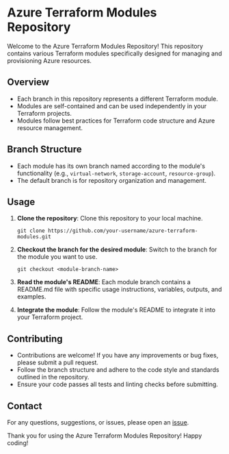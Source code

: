 # Azure Terraform Modules Repository

Welcome to the Azure Terraform Modules Repository! This repository contains various Terraform modules specifically designed for managing and provisioning Azure resources.

## Overview

- Each branch in this repository represents a different Terraform module.
- Modules are self-contained and can be used independently in your Terraform projects.
- Modules follow best practices for Terraform code structure and Azure resource management.

## Branch Structure

- Each module has its own branch named according to the module's functionality (e.g., `virtual-network`, `storage-account`, `resource-group`).
- The default branch is for repository organization and management.

## Usage

1. **Clone the repository**: Clone this repository to your local machine.

    ```shell
    git clone https://github.com/your-username/azure-terraform-modules.git
    ```

2. **Checkout the branch for the desired module**: Switch to the branch for the module you want to use.

    ```shell
    git checkout <module-branch-name>
    ```

3. **Read the module's README**: Each module branch contains a README.md file with specific usage instructions, variables, outputs, and examples.

4. **Integrate the module**: Follow the module's README to integrate it into your Terraform project.

## Contributing

- Contributions are welcome! If you have any improvements or bug fixes, please submit a pull request.
- Follow the branch structure and adhere to the code style and standards outlined in the repository.
- Ensure your code passes all tests and linting checks before submitting.

## Contact

For any questions, suggestions, or issues, please open an [issue](https://github.com/your-username/azure-terraform-modules/issues).

Thank you for using the Azure Terraform Modules Repository! Happy coding!
